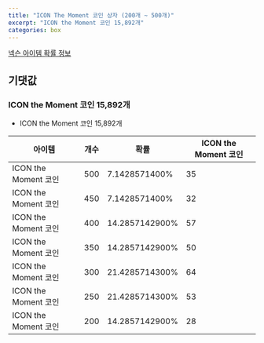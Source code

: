 ```yaml
---
title: "ICON The Moment 코인 상자 (200개 ~ 500개)"
excerpt: "ICON the Moment 코인 15,892개"
categories: box
---
```

[넥슨 아이템 확률 정보](http://iteminfo.nexon.com/probability/fo4?sn=6733)

## 기댓값
### ICON the Moment 코인 15,892개
  - ICON the Moment 코인 15,892개

|아이템|개수|확률|ICON the Moment 코인|
|---|---|---|---|
|ICON the Moment 코인|500|7.1428571400%|35|
|ICON the Moment 코인|450|7.1428571400%|32|
|ICON the Moment 코인|400|14.2857142900%|57|
|ICON the Moment 코인|350|14.2857142900%|50|
|ICON the Moment 코인|300|21.4285714300%|64|
|ICON the Moment 코인|250|21.4285714300%|53|
|ICON the Moment 코인|200|14.2857142900%|28|
